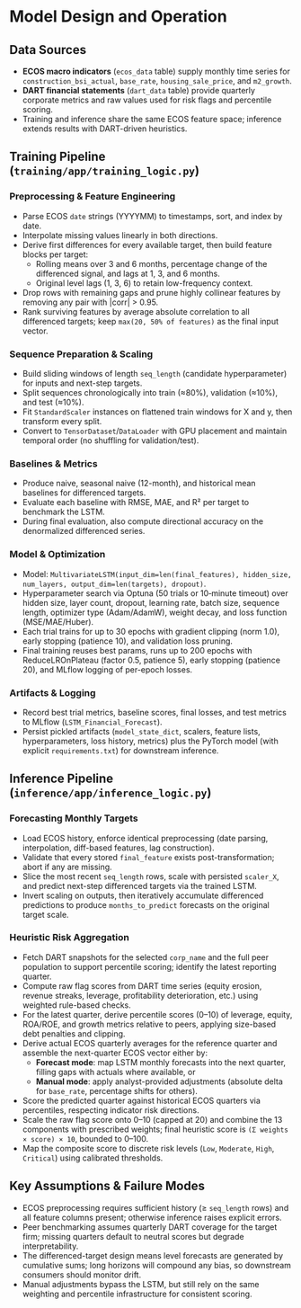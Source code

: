 # Model Design and Operation

## Data Sources
- **ECOS macro indicators** (`ecos_data` table) supply monthly time series for `construction_bsi_actual`, `base_rate`, `housing_sale_price`, and `m2_growth`.
- **DART financial statements** (`dart_data` table) provide quarterly corporate metrics and raw values used for risk flags and percentile scoring.
- Training and inference share the same ECOS feature space; inference extends results with DART-driven heuristics.

## Training Pipeline (`training/app/training_logic.py`)
### Preprocessing & Feature Engineering
- Parse ECOS `date` strings (YYYYMM) to timestamps, sort, and index by date.
- Interpolate missing values linearly in both directions.
- Derive first differences for every available target, then build feature blocks per target:
  - Rolling means over 3 and 6 months, percentage change of the differenced signal, and lags at 1, 3, and 6 months.
  - Original level lags (1, 3, 6) to retain low-frequency context.
- Drop rows with remaining gaps and prune highly collinear features by removing any pair with |corr| > 0.95.
- Rank surviving features by average absolute correlation to all differenced targets; keep `max(20, 50% of features)` as the final input vector.

### Sequence Preparation & Scaling
- Build sliding windows of length `seq_length` (candidate hyperparameter) for inputs and next-step targets.
- Split sequences chronologically into train (≈80%), validation (≈10%), and test (≈10%).
- Fit `StandardScaler` instances on flattened train windows for X and y, then transform every split.
- Convert to `TensorDataset`/`DataLoader` with GPU placement and maintain temporal order (no shuffling for validation/test).

### Baselines & Metrics
- Produce naive, seasonal naive (12-month), and historical mean baselines for differenced targets.
- Evaluate each baseline with RMSE, MAE, and R² per target to benchmark the LSTM.
- During final evaluation, also compute directional accuracy on the denormalized differenced series.

### Model & Optimization
- Model: `MultivariateLSTM(input_dim=len(final_features), hidden_size, num_layers, output_dim=len(targets), dropout)`.
- Hyperparameter search via Optuna (50 trials or 10‑minute timeout) over hidden size, layer count, dropout, learning rate, batch size, sequence length, optimizer type (Adam/AdamW), weight decay, and loss function (MSE/MAE/Huber).
- Each trial trains for up to 30 epochs with gradient clipping (norm 1.0), early stopping (patience 10), and validation loss pruning.
- Final training reuses best params, runs up to 200 epochs with ReduceLROnPlateau (factor 0.5, patience 5), early stopping (patience 20), and MLflow logging of per-epoch losses.

### Artifacts & Logging
- Record best trial metrics, baseline scores, final losses, and test metrics to MLflow (`LSTM_Financial_Forecast`).
- Persist pickled artifacts (`model_state_dict`, scalers, feature lists, hyperparameters, loss history, metrics) plus the PyTorch model (with explicit `requirements.txt`) for downstream inference.

## Inference Pipeline (`inference/app/inference_logic.py`)
### Forecasting Monthly Targets
- Load ECOS history, enforce identical preprocessing (date parsing, interpolation, diff-based features, lag construction).
- Validate that every stored `final_feature` exists post-transformation; abort if any are missing.
- Slice the most recent `seq_length` rows, scale with persisted `scaler_X`, and predict next-step differenced targets via the trained LSTM.
- Invert scaling on outputs, then iteratively accumulate differenced predictions to produce `months_to_predict` forecasts on the original target scale.

### Heuristic Risk Aggregation
- Fetch DART snapshots for the selected `corp_name` and the full peer population to support percentile scoring; identify the latest reporting quarter.
- Compute raw flag scores from DART time series (equity erosion, revenue streaks, leverage, profitability deterioration, etc.) using weighted rule-based checks.
- For the latest quarter, derive percentile scores (0–10) of leverage, equity, ROA/ROE, and growth metrics relative to peers, applying size-based debt penalties and clipping.
- Derive actual ECOS quarterly averages for the reference quarter and assemble the next-quarter ECOS vector either by:
  - **Forecast mode**: map LSTM monthly forecasts into the next quarter, filling gaps with actuals where available, or
  - **Manual mode**: apply analyst-provided adjustments (absolute delta for `base_rate`, percentage shifts for others).
- Score the predicted quarter against historical ECOS quarters via percentiles, respecting indicator risk directions.
- Scale the raw flag score onto 0–10 (capped at 20) and combine the 13 components with prescribed weights; final heuristic score is `(Σ weights × score) × 10`, bounded to 0–100.
- Map the composite score to discrete risk levels (`Low`, `Moderate`, `High`, `Critical`) using calibrated thresholds.

## Key Assumptions & Failure Modes
- ECOS preprocessing requires sufficient history (≥ `seq_length` rows) and all feature columns present; otherwise inference raises explicit errors.
- Peer benchmarking assumes quarterly DART coverage for the target firm; missing quarters default to neutral scores but degrade interpretability.
- The differenced-target design means level forecasts are generated by cumulative sums; long horizons will compound any bias, so downstream consumers should monitor drift.
- Manual adjustments bypass the LSTM, but still rely on the same weighting and percentile infrastructure for consistent scoring.
